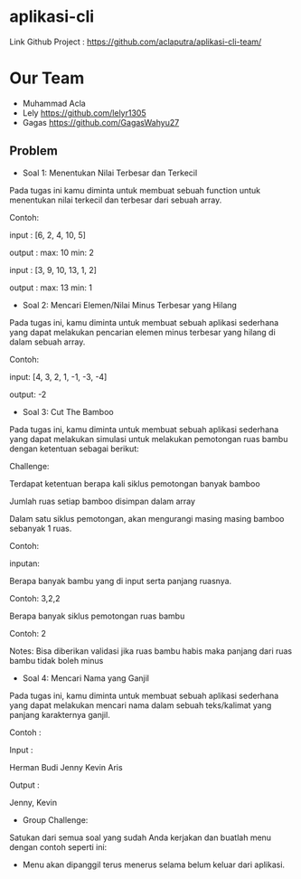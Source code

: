 # aplikasi-cli

Link Github Project : https://github.com/aclaputra/aplikasi-cli-team/

# Our Team
- Muhammad Acla
- Lely https://github.com/lelyr1305
- Gagas https://github.com/GagasWahyu27

## Problem
- Soal 1: Menentukan Nilai Terbesar dan Terkecil

Pada tugas ini kamu diminta untuk membuat sebuah function untuk menentukan nilai terkecil dan terbesar dari sebuah array.

Contoh:

input :  [6, 2, 4, 10, 5]

output : max: 10 min: 2

input :  [3, 9, 10, 13, 1, 2]

output : max: 13 min: 1

- Soal 2: Mencari Elemen/Nilai Minus Terbesar yang Hilang

Pada tugas ini, kamu diminta untuk membuat sebuah aplikasi sederhana yang dapat melakukan pencarian elemen minus terbesar yang hilang di dalam sebuah array.

Contoh:

input: [4, 3, 2, 1, -1, -3, -4]

output: -2

- Soal 3: Cut The Bamboo

Pada tugas ini, kamu diminta untuk membuat sebuah aplikasi sederhana yang dapat melakukan simulasi untuk melakukan pemotongan ruas bambu dengan ketentuan sebagai berikut:

Challenge:

Terdapat ketentuan berapa kali siklus pemotongan banyak bamboo

Jumlah ruas setiap bamboo disimpan dalam array

Dalam satu siklus pemotongan, akan mengurangi masing masing bamboo sebanyak 1 ruas.


Contoh:

inputan:

Berapa banyak bambu yang di input serta panjang ruasnya.

Contoh: 3,2,2

Berapa banyak siklus pemotongan ruas bambu

Contoh: 2

Notes: Bisa diberikan validasi jika ruas bambu habis maka panjang dari ruas bambu tidak boleh minus

- Soal 4: Mencari Nama yang Ganjil

Pada tugas ini, kamu diminta untuk membuat sebuah aplikasi sederhana yang dapat melakukan mencari nama dalam sebuah teks/kalimat yang panjang karakternya ganjil.

Contoh :

Input :

Herman Budi Jenny Kevin Aris

Output :

Jenny, Kevin

- Group Challenge:

Satukan dari semua soal yang sudah Anda kerjakan dan buatlah menu dengan contoh seperti ini:

- Menu akan dipanggil terus menerus selama belum keluar dari aplikasi.
